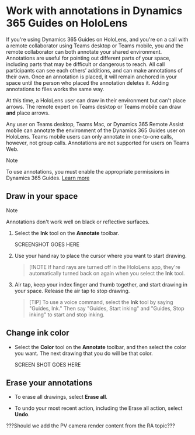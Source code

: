 # Work with annotations in Dynamics 365 Guides on HoloLens

If you're using Dynamics 365 Guides on HoloLens, and you're on a call with a remote collaborator using Teams desktop or Teams mobile, you and the remote collaborator can both annotate your shared environment. Annotations are useful for pointing out different parts of your space, including parts that may be difficult or dangerous to reach. All call participants can see each others’ additions, and can make annotations of their own. Once an annotation is placed, it will remain anchored in your space until the person who placed the annotation deletes it. Adding annotations to files works the same way.

At this time, a HoloLens user can draw in their environment but can't place arrows. The remote expert on Teams desktop or Teams mobile can draw **and** place arrows.

Any user on Teams desktop, Teams Mac, or Dynamics 365 Remote Assist mobile can annotate the environment of the Dynamics 365 Guides user on HoloLens. Teams mobile users can only annotate in one-to-one calls, however, not group calls. Annotations are not supported for users on Teams Web. 

> [!NOTE]
> To use annotations, you must enable the appropriate permissions in Dynamics 365 Guides. [Learn more](hololens-permissions.md)

## Draw in your space

> [!NOTE]
> Annotations don't work well on black or reflective surfaces.

1. Select the **Ink** tool on the **Annotate** toolbar.

    SCREENSHOT GOES HERE

2. Use your hand ray to place the cursor where you want to start drawing.

    > [!NOTE
    > If hand rays are turned off in the HoloLens app, they're automatically turned back on again when you select the **Ink** tool.

3. Air tap, keep your index finger and thumb together, and start drawing in your space. Release the air tap to stop drawing. 

    > [TIP]
    > To use a voice command, select the **Ink** tool by saying "Guides, Ink." Then say "Guides, Start inking" and "Guides, Stop inking" to start and stop inking.

## Change ink color

- Select the **Color** tool on the **Annotate** toolbar, and then select the color you want. The next drawing that you do will be that color.

    SCREEN SHOT GOES HERE
    
## Erase your annotations

- To erase all drawings, select **Erase all**.

- To undo your most recent action, including the Erase all action, select **Undo**. 

???Should we add the PV camera render content from the RA topic???
